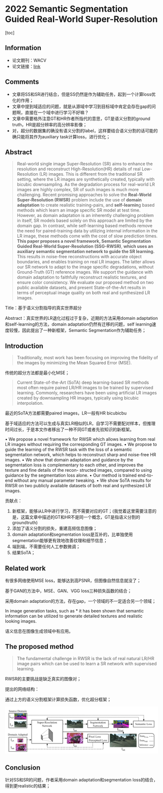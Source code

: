 # 2022 Semantic Segmentation Guided Real-World Super-Resolution

[toc]

## Information

* 论文期刊：WACV
* 论文链接：[link](https://openaccess.thecvf.com/content/WACV2022W/RWS/html/Aakerberg_Semantic_Segmentation_Guided_Real-World_Super-Resolution_WACVW_2022_paper.html)

## Comments

* 文章将SS和SR进行结合，但是SS仍然是作为辅助任务，起到一个计算loss优化的作用；
* 文章中提到域适应的问题，就是从源域中学习到目标域中肯定会存在gap的问题啊，直接在一个域中进行学习不好嘛？
* 文章中需要格外注意GT和HR作者所指代的意思，GT是语义分割的ground truth，HR是超分辨率的高分辨率影像；
* 对，超分的数据集的确没有语义分割的label，这样要结合语义分割的话可能的确只能将其作为auxiliary task计算loss，进行优化；

## Abstract

> Real-world single image Super-Resolution (SR) aims to enhance the resolution and reconstruct High-Resolution(HR) details of real Low-Resolution (LR) images. This is different from the traditional SR setting, where the LR images are synthetically created, typically with bicubic downsampling. As the degradation process for real-world LR images are highly complex, SR of such images is much more challenging. Recent promising approaches to solve the **Real-World Super-Resolution (RWSR)** problem include the use of **domain adaptation** to create realistic training-pairs, and **self-learnin**g based methods which learn an image specific SR model at test time. However, as domain adaptation is an inherently challenging problem in itself, SR models based solely on this approach are limited by the domain gap. In contrast, while self-learning based methods remove the need for paired-training data by utilizing internal information in the LR image, these methods come with the cost of slow prediction times. **This paper proposes a novel framework, Semantic Segmentation Guided Real-World Super-Resolution (SSG-RWSR)**, **which uses an auxiliary semantic segmentation network to guide the SR learning.** This results in noise-free reconstructions with accurate object boundaries, and enables training on real LR images. The latter allows our SR network to adapt to the image specific degradations, without Ground-Truth (GT) reference images. We support the guidance with domain adaptation to faithfully reconstruct realistic textures, and ensure color consistency. We evaluate our proposed method on two public available datasets, and present State-of-the-Art results in terms of perceptual image quality on both real and synthesized LR images.
> 

Title：基于语义分割指导的真实世界超分

Abstract：真实世界的LR退化过程过于复杂，近期的方法采用domain adaptation和self-learning的方法，domain adaptation仍然有迁移的问题，self learning速度较慢，因此提出了一种新框架，Semantic Segmentation作为辅助任务；

## Introduction

> Traditionally, most work has been focusing on improving the fidelity of the images by minimizing the Mean Squared Error (MSE).
> 

传统的超分方法都是最小化MSE；

> Current State-of-the-Art (SoTA) deep learning-based SR methods most often require paired LR/HR images to be trained by supervised learning. Commonly, researchers have been using artificial LR images created by downsampling HR images, typically using bicubic interpolation.
> 

最近的SoTA方法都需要paired images，LR一般有HR bicubicbu

基于域适应的方法可以生成与真实LR相似的LR，自学习不需要配对样本，但推理时间过长，于是本文作者移出了一种不同GT或者先验知识的新框架。

• We propose a novel framework for RWSR which allows learning from real LR images without requiring the corresponding GT images.
• We propose to guide the learning of the RWSR task with the loss of a semantic segmentation network, which helps to reconstruct sharp and noise-free HR images.
• We show that domain adaptation and guidance by the segmentation loss is complementary to each other, and improves the texture and fine details of the recon-
structed images, compared to using guidance by the segmentation loss alone.
• Our method is trained end-to-end without any manual parameter tweaking.
• We show SoTA results for RWSR on two publicly available datasets of both real and synthesized LR images.

贡献点：

1. 新框架，能够从LR中进行学习，而不需要对应的GT；(我觉着这里需要注意的是，这篇文章中描述的GT和HR不是同一个概念，GT是指语义分割的groundtruth)
2. 添加了语义分割的损失，重建高频信息图像；
3. domain adaptation和segmentation loss是互补的，比单独使用segmentation能够更有效地改善纹理和细节信息；
4. 端到端，不需要任何人工参数微调；
5. 结果SoTA；

## Related work

有很多网络使用MSE loss，能够达到高PSNR，但图像自然信息就没了；

基于GAN的方法中，MSE、GAN、VGG loss三种损失函数的结合；

采用domain adaptation的方法，存在gap，一个领域的不一定适合另一个领域；

In image generation tasks, such as * it has been shown that semantic information can be utilized to generate detailed textures and realistic looking images.

语义信息在图像生成领域中有应用。

## The proposed method

> The fundamental challenge in RWSR is the lack of real natural LR/HR image pairs which can be used to learn a SR network with supervised learning.
> 

RWSR的主要挑战是缺乏真实的图像对；

提出的网络结构：

通过上方的语义分割框架计算损失函数，优化超分框架；

![Untitled](2022%20Seman%20709e9/Untitled.png)

## Conclusion

针对SS和SR的问题，作者采用domain adaptation和segmentation loss的结合，得到更realistic的结果；